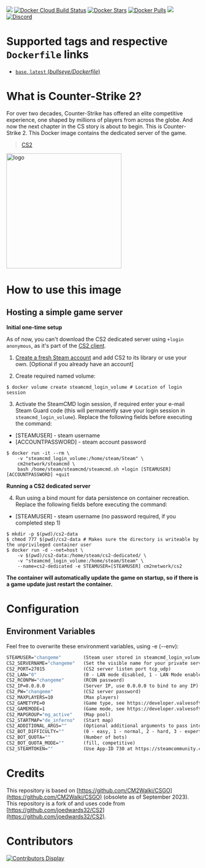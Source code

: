 [![](https://img.shields.io/codacy/grade/6b33daa4a447442cbe3b0d97288187ad)](https://hub.docker.com/r/cm2network/cs2/) [![Docker Cloud Build Status](https://img.shields.io/docker/cloud/build/cm2network/cs2)](https://hub.docker.com/r/cm2network/cs2/) [![Docker Stars](https://img.shields.io/docker/stars/cm2network/cs2.svg)](https://hub.docker.com/r/cm2network/cs2/) [![Docker Pulls](https://img.shields.io/docker/pulls/cm2network/cs2.svg)](https://hub.docker.com/r/cm2network/cs2/) [![](https://img.shields.io/docker/image-size/cm2network/cs2)](https://img.shields.io/docker/image-size/cm2network/cs2) [![Discord](https://img.shields.io/discord/747067734029893653)](https://discord.gg/7ntmAwM)
# Supported tags and respective `Dockerfile` links
-	[`base`, `latest` (*bullseye/Dockerfile*)](https://github.com/CM2Walki/CS2/blob/main/bullseye/Dockerfile)

# What is Counter-Strike 2?
For over two decades, Counter-Strike has offered an elite competitive experience, one shaped by millions of players from across the globe. And now the next chapter in the CS story is about to begin. This is Counter-Strike 2. 
This Docker image contains the dedicated server of the game.

>  [CS2](https://store.steampowered.com/app/730/CounterStrike_2/)

<img src="https://cdn.cloudflare.steamstatic.com/steam/apps/730/header.jpg?t=1696011820" alt="logo" width="300"/></img>

# How to use this image
## Hosting a simple game server

**Initial one-time setup**

As of now, you can't download the CS2 dedicated server using `+login anonymous`, as it's part of the [CS2 client](https://steamdb.info/app/730).

1. [Create a fresh Steam account](https://store.steampowered.com/join/) and add CS2 to its library or use your own. [Optional if you already have an account]<br/> 

2. Create required named volume:
```console
$ docker volume create steamcmd_login_volume # Location of login session
```

3. Activate the SteamCMD login session, if required enter your e-mail Steam Guard code (this will permanently save your login session in `steamcmd_login_volume`). Replace the following fields before executing the command:
- [STEAMUSER] - steam username
- [ACCOUNTPASSWORD] - steam account password
```console
$ docker run -it --rm \
    -v "steamcmd_login_volume:/home/steam/Steam" \
    cm2network/steamcmd \
    bash /home/steam/steamcmd/steamcmd.sh +login [STEAMUSER] [ACCOUNTPASSWORD] +quit
```

**Running a CS2 dedicated server**

4. Run using a bind mount for data persistence on container recreation. Replace the following fields before executing the command:
- [STEAMUSER] - steam username (no password required, if you completed step 1)
```console
$ mkdir -p $(pwd)/cs2-data
$ chmod 777 $(pwd)/cs2-data # Makes sure the directory is writeable by the unprivileged container user
$ docker run -d --net=host \
    -v $(pwd)/cs2-data:/home/steam/cs2-dedicated/ \
    -v "steamcmd_login_volume:/home/steam/Steam" \
    --name=cs2-dedicated -e STEAMUSER=[STEAMUSER] cm2network/cs2
```

**The container will automatically update the game on startup, so if there is a game update just restart the container.**

# Configuration
## Environment Variables
Feel free to overwrite these environment variables, using -e (--env): 
```dockerfile
STEAMUSER="changeme"        (Steam user stored in steamcmd_login_volume)
CS2_SERVERNAME="changeme"   (Set the visible name for your private server)
CS2_PORT=27015              (CS2 server listen port tcp_udp)
CS2_LAN="0"                 (0 - LAN mode disabled, 1 - LAN Mode enabled)
CS2_RCONPW="changeme"       (RCON password)
CS2_IP=0.0.0.0              (Server IP, use 0.0.0.0 to bind to any IP)
CS2_PW="changeme"           (CS2 server password)
CS2_MAXPLAYERS=10           (Max players)
CS2_GAMETYPE=0              (Game type, see https://developer.valvesoftware.com/wiki/Counter-Strike_2/Dedicated_Servers)
CS2_GAMEMODE=1              (Game mode, see https://developer.valvesoftware.com/wiki/Counter-Strike_2/Dedicated_Servers)
CS2_MAPGROUP="mg_active"    (Map pool)
CS2_STARTMAP="de_inferno"   (Start map)
CS2_ADDITIONAL_ARGS=""      (Optional additional arguments to pass into cs2)
CS2_BOT_DIFFICULTY=""       (0 - easy, 1 - normal, 2 - hard, 3 - expert)
CS2_BOT_QUOTA=""            (Number of bots)
CS2_BOT_QUOTA_MODE=""       (fill, competitive)
CS2_STEAMTOKEN=""           (Use App-ID 730 at https://steamcommunity.com/dev/managegameservers)
```

# Credits

This repository is based on [https://github.com/CM2Walki/CSGO](https://github.com/CM2Walki/CSGO) (obsolete as of September 2023).<br/>
This repository is a fork of and uses code from [https://github.com/joedwards32/CS2](https://github.com/joedwards32/CS2).

# Contributors
[![Contributors Display](https://badges.pufler.dev/contributors/CM2Walki/cs2?size=50&padding=5&bots=false)](https://github.com/CM2Walki/cs2/graphs/contributors)
